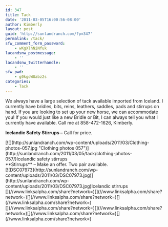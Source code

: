 ```yaml
---
id: 347
title: Tack
date: '2011-03-05T16:00:56-08:00'
author: Kimberly
layout: post
guid: 'http://sunlandranch.com/?p=347'
permalink: /tack/
sfw_comment_form_password:
    - wKgXlhNiNfuk
lacandsnw_postmessage:
    - ''
lacandsnw_twitterhandle:
    - ''
sfw_pwd:
    - g0kgoWUabz2s
categories:
    - Tack
---
```


We always have a large selection of tack available imported from Iceland. I currently have bridles, bits, reins, leathers, saddles, pads and stirrups on hand. If you are looking to set up your new horse, we can accommodate you! If you would just like a new Bridle or Bit, I can always tell you what I currently have available. Call me at 858-472-1626, Kimberly.

**Icelandic Safety Stirrups –** Call for price.

<div class="wp-caption alignnone" id="attachment_702" style="width: 471px">[![](http://sunlandranch.com/wp-content/uploads/2011/03/Clothing-photos-057.jpg "Clothing photos 057")](http://sunlandranch.com/2011/03/05/tack/clothing-photos-057/)Icelandic safety stirrups

</div>**Stirrups** – Make an offer. Two pair available.

<div class="wp-caption alignnone" id="attachment_831" style="width: 394px">[![DSC07973](http://sunlandranch.com/wp-content/uploads/2011/03/DSC07973.jpg)](http://sunlandranch.com/wp-content/uploads/2011/03/DSC07973.jpg)Icelandic stirrups

</div><div class="linksalpha_container linksalpha_app_3" data-counters="1" data-size="regular" data-style="square" data-title="Tack" data-url="https://www.sunlandranch.com/tack/">[](//www.linksalpha.com/share?network=)[](//www.linksalpha.com/share?network=)[](//www.linksalpha.com/share?network=)[](//www.linksalpha.com/share?network=)</div><div class="linksalpha_container linksalpha_app_7" data-position="" data-title="Tack" data-url="https://www.sunlandranch.com/tack/">[](//www.linksalpha.com/share?network=)[](//www.linksalpha.com/share?network=)[](//www.linksalpha.com/share?network=)[](//www.linksalpha.com/share?network=)</div>